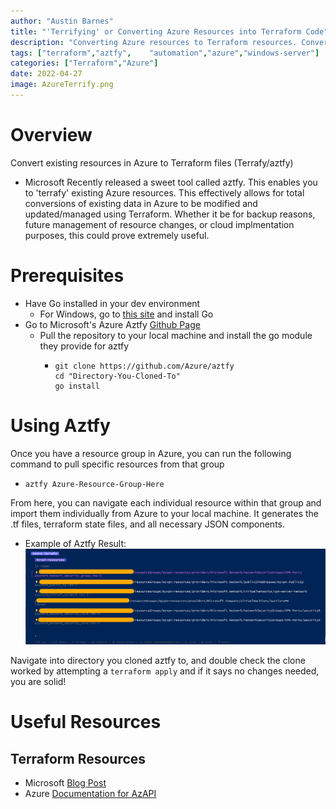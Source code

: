 ```yaml
---
author: "Austin Barnes"
title: "'Terrifying' or Converting Azure Resources into Terraform Code"
description: "Converting Azure resources to Terraform resources. Converting static cloud infrastructure to state manageable configuration files."
tags: ["terraform","aztfy",    "automation","azure","windows-server"]
categories: ["Terraform","Azure"]
date: 2022-04-27
image: AzureTerrify.png
---
```


# Overview

Convert existing resources in Azure to Terraform files (Terrafy/aztfy)
- Microsoft Recently released a sweet tool called aztfy. This enables you to 'terrafy' existing Azure resources. This effectively allows for total conversions of existing data in Azure to be modified and updated/managed using Terraform. Whether it be for backup reasons, future management of resource changes, or cloud implmentation purposes, this could prove extremely useful.


# Prerequisites
- Have Go installed in your dev environment
  - For Windows, go to [this site](https://go.dev/doc/install) and install Go
- Go to Microsoft's Azure Aztfy [Github Page](https://github.com/Azure/aztfy)
  - Pull the repository to your local machine and install the go module they provide for aztfy
    - ``` 
      git clone https://github.com/Azure/aztfy
      cd "Directory-You-Cloned-To"
      go install 
      ```

# Using Aztfy
Once you have a resource group in Azure, you can run the following command to pull specific resources from that group
* `aztfy Azure-Resource-Group-Here`

From here, you can navigate each individual resource within that group and import them individually from Azure to your local machine. It generates the .tf files, terraform state files, and all necessary JSON components. 

* Example of Aztfy Result:
![Aztfy](aztfy-example1.png 'aztfy-example1') 

Navigate into directory you cloned aztfy to, and double check the clone worked by attempting a `terraform apply` and if it says no changes needed, you are solid!
# Useful Resources 
## Terraform Resources
- Microsoft [Blog Post](https://techcommunity.microsoft.com/t5/azure-tools-blog/announcing-azure-terrafy-and-azapi-terraform-provider-previews/ba-p/3270937)
- Azure [Documentation for AzAPI](https://docs.microsoft.com/en-us/azure/developer/terraform/overview-azapi-provider)


